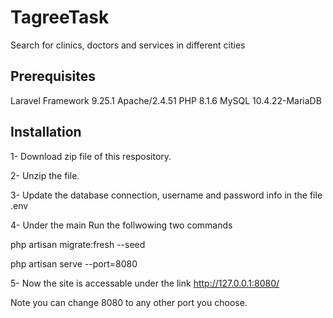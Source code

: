 # TagreeTask
Search for clinics, doctors and services in different cities
## Prerequisites
Laravel Framework 9.25.1
Apache/2.4.51
PHP 8.1.6
MySQL 10.4.22-MariaDB
## Installation

1- Download zip file of this respository.

2- Unzip the file.

3- Update the database connection, username and password info in the file .env

4- Under the main Run the follwowing two commands

php artisan migrate:fresh --seed

php artisan serve --port=8080

5- Now the site is accessable under the link http://127.0.0.1:8080/

Note you can change 8080 to any other port you choose.

